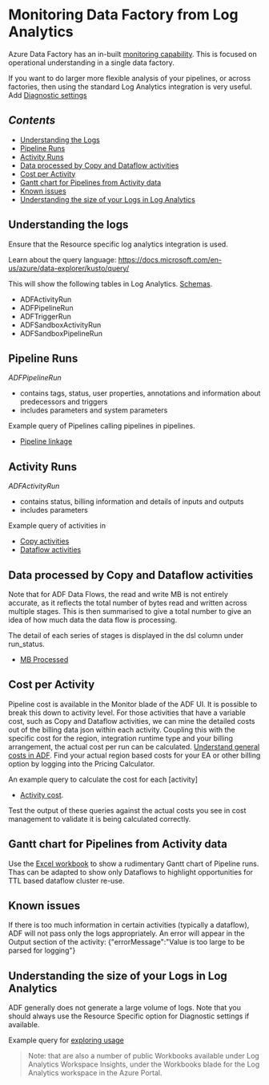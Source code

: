 # Monitoring Data Factory from Log Analytics

Azure Data Factory has an in-built [monitoring capability](https://docs.microsoft.com/en-us/azure/data-factory/monitor-visually). This is focused on operational understanding in a single data factory.

If you want to do larger more flexible analysis of your pipelines, or across factories, then using the standard Log Analytics integration is very useful.
Add [Diagnostic settings](/media/DiagnosticSettings.png)

## *Contents*

- [Understanding the Logs](#understanding-the-logs)
- [Pipeline Runs](#pipeline-runs)
- [Activity Runs](#activity-runs)
- [Data processed by Copy and Dataflow activities](#data-processed-by-copy-and-dataflow-activities)
- [Cost per Activity](#cost-per-activity)
- [Gantt chart for Pipelines from Activity data](#gantt-chart-for-pipelines-from-activity-data)
- [Known issues](#known-issues)
- [Understanding the size of your Logs in Log Analytics](#understanding-the-size-of-your-logs-in-log-analytics)



## Understanding the logs

Ensure that the Resource specific log analytics integration is used.

Learn about the query language: https://docs.microsoft.com/en-us/azure/data-explorer/kusto/query/

This will show the following tables in Log Analytics. [Schemas](https://docs.microsoft.com/en-us/azure/data-factory/monitor-schema-logs-events).

- ADFActivityRun
- ADFPipelineRun
- ADFTriggerRun
- ADFSandboxActivityRun
- ADFSandboxPipelineRun

## Pipeline Runs

*ADFPipelineRun*
 - contains tags, status, user properties, annotations and information about predecessors and triggers
 - includes parameters and system parameters

Example query of Pipelines calling pipelines in pipelines.
- [Pipeline linkage](/loganalytics_queries/pipeline_linking.kql)

## Activity Runs

*ADFActivityRun*
 - contains status, billing information and details of inputs and outputs
 - includes parameters 

Example query of activities in 
 - [Copy activities](./loganalytics_queries/activity_copy.kql)
 - [Dataflow activities](./loganalytics_queries/activity_dataflows.kql)

 ## Data processed by Copy and Dataflow activities

Note that for ADF Data Flows, the read and write MB is not entirely accurate, as it reflects the total number of bytes read and written across multiple stages.
This is then summarised to give a total number to give an idea of how much data the data flow is processing.

The detail of each series of stages is displayed in the dsl column under run_status.

- [MB Processed](./loganalytics_queries/activity_mb_processed.kql)

## Cost per Activity
 
 Pipeline cost is available in the Monitor blade of the ADF UI. It is possible to break this down to activity level.
 For those activities that have a variable cost, such as Copy and Dataflow activities, we can mine the detailed costs out of the billing data json within each activity.
 Coupling this with the specific cost for the region, integration runtime type and your billing arrangement, the actual cost per run can be calculated.
 [Understand general costs in ADF](https://azure.microsoft.com/en-gb/pricing/details/data-factory/data-pipeline/). Find your actual region based costs for your EA or other billing option by logging into the Pricing Calculator.

 An example query to calculate the cost for each [activity]
 - [Activity cost](/loganalytics_queries/activity_cost.kql). 

 Test the output of these queries against the actual costs you see in cost management to validate it is being calculated correctly.

## Gantt chart for Pipelines from Activity data 

Use the [Excel workbook](/media/ADF_Gantt.xlsx) to show a rudimentary Gantt chart of Pipeline runs. Thas can be adapted to show only Dataflows to highlight opportunities for TTL based dataflow cluster re-use.


## Known issues

If there is too much information in certain activities (typically a dataflow), ADF will not pass only the logs appropriately. An error will appear in the Output section of the activity: {"errorMessage":"Value is too large to be parsed for logging"}

## Understanding the size of your Logs in Log Analytics

ADF generally does not generate a large volume of logs. Note that you should always use the Resource Specific option for Diagnostic settings if available.

Example query for [exploring usage](./loganalytics_queries/usage_explore.kql)

> Note: that are also a number of public Workbooks available under Log Analytics Workspace Insights, under the Workbooks blade for the Log Analytics workspace in the Azure Portal.
